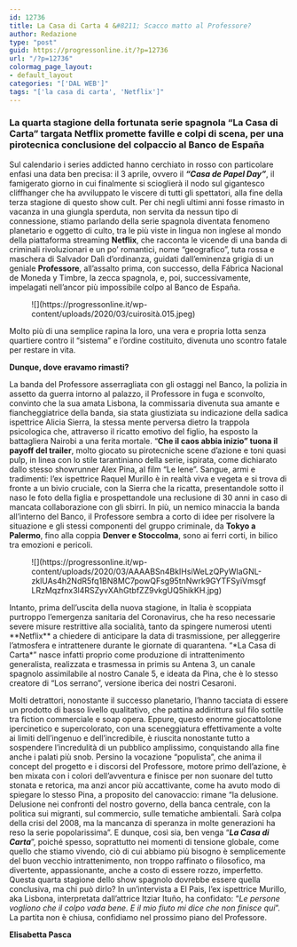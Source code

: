 ```yaml
---
id: 12736
title: La Casa di Carta 4 &#8211; Scacco matto al Professore?
author: Redazione
type: "post"
guid: https://progressonline.it/?p=12736
url: "/?p=12736"
colormag_page_layout:
- default_layout
categories: "['DAL WEB']"
tags: "['la casa di carta', 'Netflix']"
---
```


### **La quarta stagione della fortunata serie spagnola “La Casa di Carta” targata Netflix promette faville e colpi di scena, per una pirotecnica conclusione del colpaccio al Banco de España** 

Sul calendario i series addicted hanno cerchiato in rosso con particolare enfasi una data ben precisa: il 3 aprile, ovvero il ***“Casa de Papel Day”***, il famigerato giorno in cui finalmente si scioglierà il nodo sul gigantesco cliffhanger che ha avviluppato le viscere di tutti gli spettatori, alla fine della terza stagione di questo show cult. Per chi negli ultimi anni fosse rimasto in vacanza in una giungla sperduta, non servita da nessun tipo di connessione, stiamo parlando della serie spagnola diventata fenomeno planetario e oggetto di culto, tra le più viste in lingua non inglese al mondo della piattaforma streaming **Netflix**, che racconta le vicende di una banda di criminali rivoluzionari e un po’ romantici, nome “geografico”, tuta rossa e maschera di Salvador Dalì d’ordinanza, guidati dall’eminenza grigia di un geniale **Professore**, all’assalto prima, con successo, della Fábrica Nacional de Moneda y Timbre, la zecca spagnola, e, poi, successivamente, impelagati nell’ancor più impossibile colpo al Banco de España.

<figure class="wp-block-image size-large">![](https://progressonline.it/wp-content/uploads/2020/03/cuirosità.015.jpeg)</figure>Molto più di una semplice rapina la loro, una vera e propria lotta senza quartiere contro il “sistema” e l’ordine costituito, divenuta uno scontro fatale per restare in vita.

**Dunque, dove eravamo rimasti?**

La banda del Professore asserragliata con gli ostaggi nel Banco, la polizia in assetto da guerra intorno al palazzo, il Professore in fuga e sconvolto, convinto che la sua amata Lisbona, la commissaria divenuta sua amante e fiancheggiatrice della banda, sia stata giustiziata su indicazione della sadica ispettrice Alicia Sierra, la stessa mente perversa dietro la trappola psicologica che, attraverso il ricatto emotivo del figlio, ha esposto la battagliera Nairobi a una ferita mortale. “**Che il caos abbia inizio” tuona il payoff del trailer**, molto giocato su pirotecniche scene d’azione e toni quasi pulp, in linea con lo stile tarantiniano della serie, ispirata, come dichiarato dallo stesso showrunner Alex Pina, al film “Le Iene”. Sangue, armi e tradimenti: l’ex ispettrice Raquel Murillo è in realtà viva e vegeta e si trova di fronte a un bivio cruciale, con la Sierra che la ricatta, presentandole sotto il naso le foto della figlia e prospettandole una reclusione di 30 anni in caso di mancata collaborazione con gli sbirri. In più, un nemico minaccia la banda all’interno del Banco, il Professore sembra a corto di idee per risolvere la situazione e gli stessi componenti del gruppo criminale, da **Tokyo a Palermo**, fino alla coppia **Denver e Stoccolma**, sono ai ferri corti, in bilico tra emozioni e pericoli.

<div class="wp-block-image"><figure class="aligncenter size-large">![](https://progressonline.it/wp-content/uploads/2020/03/AAAABSn4BkIHsiWeLzQPyWIaGNL-zklUAs4h2NdR5fq1BN8MC7powQFsg95tnNwrk9GYTFSyiVmsgfLRzMqzfnx3l4RSZyvXAhGtbfZZ9vkgUQ5hikKH.jpg)</figure></div>Intanto, prima dell’uscita della nuova stagione, in Italia è scoppiata purtroppo l’emergenza sanitaria del Coronavirus, che ha reso necessarie severe misure restrittive alla socialità, tanto da spingere numerosi utenti **Netflix** a chiedere di anticipare la data di trasmissione, per alleggerire l’atmosfera e intrattenere durante le giornate di quarantena. “*La Casa di Carta*” nasce infatti proprio come produzione di intrattenimento generalista, realizzata e trasmessa in primis su Antena 3, un canale spagnolo assimilabile al nostro Canale 5, e ideata da Pina, che è lo stesso creatore di “Los serrano”, versione iberica dei nostri Cesaroni.

Molti detrattori, nonostante il successo planetario, l’hanno tacciata di essere un prodotto di basso livello qualitativo, che pattina addirittura sul filo sottile tra fiction commerciale e soap opera. Eppure, questo enorme giocattolone ipercinetico e supercolorato, con una sceneggiatura effettivamente a volte ai limiti dell’ingenuo e dell’incredibile, è riuscita nonostante tutto a sospendere l’incredulità di un pubblico amplissimo, conquistando alla fine anche i palati più snob. Persino la vocazione “populista”, che anima il concept del progetto e i discorsi del Professore, motore primo dell’azione, è ben mixata con i colori dell’avventura e finisce per non suonare del tutto stonata e retorica, ma anzi ancor più accattivante, come ha avuto modo di spiegare lo stesso Pina, a proposito del canovaccio: rimane “la delusione. Delusione nei confronti del nostro governo, della banca centrale, con la politica sui migranti, sul commercio, sulle tematiche ambientali. Sarà colpa della crisi del 2008, ma la mancanza di speranza in molte generazioni ha reso la serie popolarissima”. E dunque, così sia, ben venga “***La Casa di Carta***”, poiché spesso, soprattutto nei momenti di tensione globale, come quello che stiamo vivendo, ciò di cui abbiamo più bisogno è semplicemente del buon vecchio intrattenimento, non troppo raffinato o filosofico, ma divertente, appassionante, anche a costo di essere rozzo, imperfetto. Questa quarta stagione dello show spagnolo dovrebbe essere quella conclusiva, ma chi può dirlo? In un’intervista a El Pais, l’ex ispettrice Murillo, aka Lisbona, interpretata dall’attrice Itziar Ituño, ha confidato: “*Le persone vogliono che il colpo vada bene. E il mio fiuto mi dice che non finisce qui*”. La partita non è chiusa, confidiamo nel prossimo piano del Professore.

**Elisabetta Pasca**